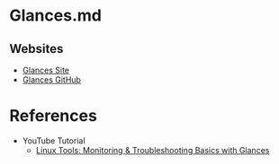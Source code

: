 # Glances.md

## Websites
* [Glances Site](https://nicolargo.github.io/glances/)
* [Glances GitHub](https://github.com/nicolargo/glances)

# References

* YouTube Tutorial
  * [Linux Tools: Monitoring & Troubleshooting Basics with Glances](https://www.youtube.com/watch?v=E3Ioopzt8ko)
